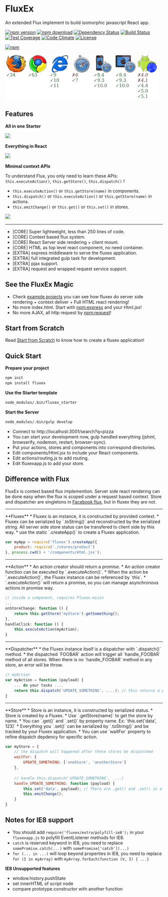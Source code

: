 FluxEx
======

An extended Flux implement to build isomorphic javascript React app.

[![npm version](https://img.shields.io/npm/v/fluxex.svg)](https://www.npmjs.org/package/fluxex) [![npm download](https://img.shields.io/npm/dm/fluxex.svg)](https://www.npmjs.org/package/fluxex) [![Dependency Status](https://david-dm.org/zordius/fluxex.svg)](https://david-dm.org/zordius/fluxex) [![Build Status](https://travis-ci.org/zordius/fluxex.svg?branch=master)](https://travis-ci.org/zordius/fluxex) [![Test Coverage](https://codeclimate.com/github/zordius/fluxex/badges/coverage.svg)](https://codeclimate.com/github/zordius/fluxex) [![Code Climate](https://codeclimate.com/github/zordius/fluxex/badges/gpa.svg)](https://codeclimate.com/github/zordius/fluxex) [![License](https://img.shields.io/badge/license-MIT-green.svg)](LICENSE.txt)

[![npm](https://nodei.co/npm/fluxex.png?downloads=true)](https://www.npmjs.org/package/fluxex)

<img src="https://github.com/zordius/fluxex/raw/master/examples/00hello/badge.png" />

Features
--------

**All in one Starter**

<a href="https://github.com/zordius/fluxex/blob/master/extra/gulpfile.js"><img src="https://github.com/zordius/fluxex/raw/master/gulp_starter.jpg" /></a>

**Everything in React**

<a href="https://github.com/zordius/fluxex/blob/master/examples/04-infinite-scroll/components/Html.jsx"><img src="https://github.com/zordius/fluxex/raw/master/start_from_html.jpg" /></a>

**Minimal context APIs**

To understand Flux, you only need to learn these APIs: `this.executeAction()`, `this.getStore()`, `this.dispatch()` !

* `this.executeAction()` or `this.getStore(name)` in components.
* `this.dispatch()` or `this.executeAction()` or `this.getStore(name)` in actions.
* `this.emitChange()` or `this.get()` or `this.set()` in stores.

<img src="https://github.com/zordius/fluxex/raw/master/fluxex-api.jpg" />
<hr/>

* [CORE] Super lightweight, less than 250 lines of code.
* [CORE] Context based flux system.
* [CORE] React Server side rendering + client mount.
* [CORE] HTML as top level react component, no need container.
* [EXTRA] express middleware to serve the fluxex application.
* [EXTRA] full integrated gulp task for development.
* [EXTRA] pjax support.
* [EXTRA] request and wrapped request service support.

See the FluxEx Magic
--------------------

* Check <a href="https://github.com/zordius/fluxex/tree/master/examples">example projects</a> you can see how fluxex do server side rendering + context deliver + Full HTML react rendering!
* No more index.html. Start with <a href="https://github.com/strongloop/express">npm:express</a> and your Html.jsx!
* No more AJAX, all http request by <a href="https://github.com/request/request">npm:request</a>!

Start from Scratch
------------------

Read <a href="https://github.com/zordius/fluxex/blob/master/SCRATCH.md">Start from Scratch</a> to know how to create a fluxex application!

Quick Start
-----------

**Prepare your project**
```sh
npm init
npm install fluxex
```

**Use the Starter template**
```sh
node_modules/.bin/fluxex_starter
```

**Start the Server**
```sh
node_modules/.bin/gulp develop
```

* Connect to http://localhost:3001/search?q=pizza
* You can start your development now, gulp handled everything (jshint, browserify, nodemon, restart, browser-sync).
* Put your actions, stores and components into correspond directories.
* Edit components/Html.jsx to include your React components.
* Edit actions/routing.js to add routing.
* Edit fluxexapp.js to add your store.

Difference with Flux
--------------------

FluxEx is context based flux implemention. Server side react rendering can be done easy when the flux is scoped under a request based context. Store and dispatcher are singletons in <a href="https://github.com/facebook/flux">Facebook flux</a>, but in fluxex they are not.

<hr/>
**Fluxex**
* Fluxex is an instance, it is constructed by provided context.
* Fluxex can be serialized by `.toString()` and reconstructed by the serialized string. All server side store status can be transfered to client side by this way.
* use the static `.createApp()` to create a Fluxex application.

```javascript
var myApp = require('fluxex').createApp({
    product: require('./stores/product')
}, process.cwd() + '/components/Html.jsx');
```

<hr/>
**Action**
* An action creator should return a promise.
* An action creator function can be executed by `.executeAction()`.
* When the action be `.executeAction()`, the Fluxex instance can be referenced by `this`.
* `.executeAction()` will return a promise, so you can manage asynchronous actions in promise way.

```javascript
// inside a component, requires Fluxex.mixin
...
onStoreChange: function () {
    return this.getStore('myStore').getSomething();
},
handleClick: function () {
    this.executeAction(myAction);
}
```

<hr/>
**Dispatcher**
* the Fluxex instance itself is a dispatcher with `.dispatch()` method.
* the dispatched `FOOBAR` action will trigger all `handle_FOOBAR` method of all stores. When there is no `handle_FOOBAR` method in any store, an error will be throw.

```javascript
// myAction
var myAction = function (payload) {
    ... do your tasks ....
    return this.dispatch('UPDATE_SOMETHING', ....); // this returns a promise
}
```

<hr/>
**Store**
* Store is an instance, it is constructed by serialized status.
* Store is created by a Fluxex.
* Use `.getStore(name)` to get the store by name.
* You can `.get()` and `.set()` by property name. Ex: `this.set('data', 123)`
* Everything you `.set()` can be serialized by `.toString()` and be tracked by your Fluxex application.
* You can use `waitFor` property to refine dispatch depdency for specific action.

```javascript
var myStore = {
    // the dispatch will happened after these stores be dispatched
    waitFor: {
        UPDATE_SOMETHING: ['oneStore', 'anotherStore']
    },

    // handle this.dispatch('UPDATE_SOMETHING', ....)
    handle_UPDATE_SOMETHING: function (payload) {
        this.set('data', payload); // There are .get() and .set() in all stores
        this.emitChange();
    }
}
```

Notes for IE8 support
---------------------

* You should add `require('fluxex/extra/polyfill-ie8');` in your `fluxexapp.js` to polyfill EventListener methods for IE8.
* `catch` is reserved keyword in IE8, you need to replace `somePromise.catch(...)` with `somePromise['catch'](...)`
* `for (... in ...)` will loop beyond properties in IE8, you need to replace `for (I in myArray)` with `myArray.forEach(function (V, I) { ...}`

**IE8 Unsupported features**

* window.history.pushState
* set innerHTML of script node
* compare prototype.constructor with another function
